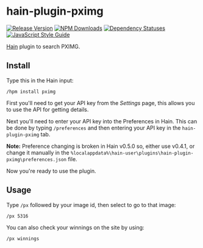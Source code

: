 # hain-plugin-pximg

[![Release Version](https://img.shields.io/npm/v/hain-plugin-pximg.svg)](https://www.npmjs.com/package/hain-plugin-pximg)
[![NPM Downloads](https://img.shields.io/npm/dt/hain-plugin-pximg.svg?maxAge=2592000)](https://www.npmjs.com/package/hain-plugin-pximg)
[![Dependency Statuses](https://img.shields.io/librariesio/github/pxgamer/hain-plugin-pximg.svg?maxAge=2592000)](https://libraries.io/npm/hain-plugin-pximg)
[![JavaScript Style Guide](https://img.shields.io/badge/code%20style-standard-brightgreen.svg)](http://standardjs.com)

[Hain](https://github.com/appetizermonster/hain) plugin to search PXIMG.

## Install

Type this in the Hain input:
```
/hpm install pximg
```

First you'll need to get your API key from the *Settings* page, this allows you to use the API for getting details.

Next you'll need to enter your API key into the Preferences in Hain. This can be done by typing `/preferences` and then entering your API key in the `hain-plugin-pximg` tab.

**Note:** Preference changing is broken in Hain v0.5.0 so, either use v0.4.1, or change it manually in the `%localappdata%\hain-user\plugins\hain-plugin-pximg\preferences.json` file.

Now you're ready to use the plugin.

## Usage

Type `/px` followed by your image id, then select to go to that image:

```
/px 5316
```

You can also check your winnings on the site by using:

```
/px winnings
```
